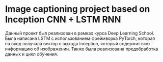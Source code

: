 # Image captioning project based on Inception CNN + LSTM RNN

Данный проект был реализован в рамках курса Deep Learning School. Была написана LSTM с использованием фреймворка PyTorch, которая на вход получала вектор с выхода Inception,
который содержит всю информацию об изображении. Также была реализована предобработка данных и цикл обучения.
